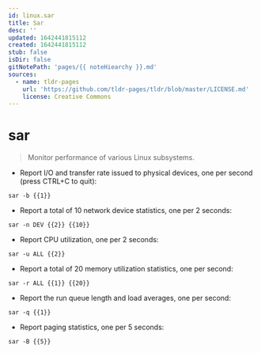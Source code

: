 ```yaml
---
id: linux.sar
title: Sar
desc: ''
updated: 1642441815112
created: 1642441815112
stub: false
isDir: false
gitNotePath: 'pages/{{ noteHiearchy }}.md'
sources:
  - name: tldr-pages
    url: 'https://github.com/tldr-pages/tldr/blob/master/LICENSE.md'
    license: Creative Commons
---
```

# sar

> Monitor performance of various Linux subsystems.

- Report I/O and transfer rate issued to physical devices, one per second (press CTRL+C to quit):

`sar -b {{1}}`

- Report a total of 10 network device statistics, one per 2 seconds:

`sar -n DEV {{2}} {{10}}`

- Report CPU utilization, one per 2 seconds:

`sar -u ALL {{2}}`

- Report a total of 20 memory utilization statistics, one per second:

`sar -r ALL {{1}} {{20}}`

- Report the run queue length and load averages, one per second:

`sar -q {{1}}`

- Report paging statistics, one per 5 seconds:

`sar -B {{5}}`

